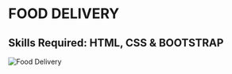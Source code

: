 # FOOD DELIVERY

## Skills Required: HTML, CSS & BOOTSTRAP

![Food Delivery](https://user-images.githubusercontent.com/84774840/209437894-e7b11ee2-17b2-4b9f-8852-601433667a3a.png)

